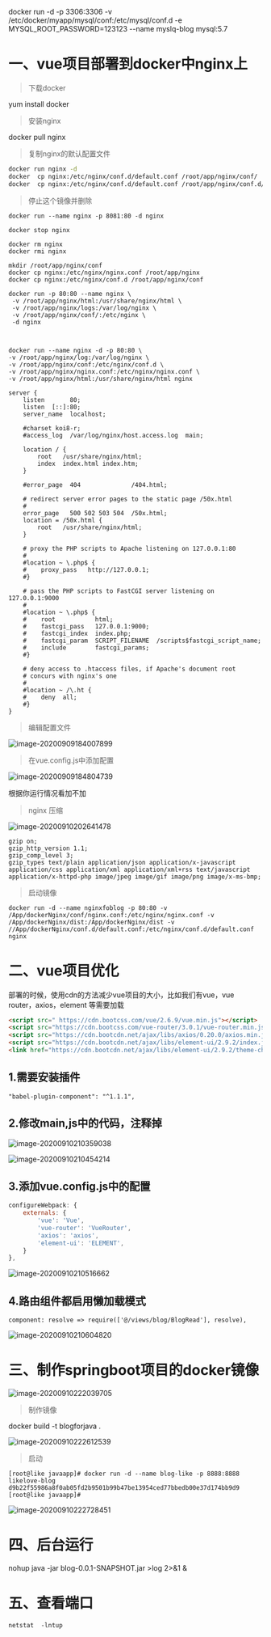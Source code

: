 docker run -d -p 3306:3306 -v /etc/docker/myapp/mysql/conf:/etc/mysql/conf.d -e MYSQL_ROOT_PASSWORD=123123 --name myslq-blog mysql:5.7



# 一、vue项目部署到docker中nginx上

>   下载docker 

yum install docker



>   安装nginx

docker pull nginx



>   复制nginx的默认配置文件

~~~bash
docker run nginx -d 
docker  cp nginx:/etc/nginx/conf.d/default.conf /root/app/nginx/conf/
docker  cp nginx:/etc/nginx/conf.d/default.conf /root/app/nginx/conf.d/
~~~



>   停止这个镜像并删除

~~~
docker run --name nginx -p 8081:80 -d nginx

docker stop nginx

docker rm nginx
docker rmi nginx

mkdir /root/app/nginx/conf
docker cp nginx:/etc/nginx/nginx.conf /root/app/nginx
docker cp nginx:/etc/nginx/conf.d /root/app/nginx/conf

docker run -p 80:80 --name nginx \
 -v /root/app/nginx/html:/usr/share/nginx/html \
 -v /root/app/nginx/logs:/var/log/nginx \
 -v /root/app/nginx/conf/:/etc/nginx \
 -d nginx
 
 
 
docker run --name nginx -d -p 80:80 \
-v /root/app/nginx/log:/var/log/nginx \
-v /root/app/nginx/conf:/etc/nginx/conf.d \
-v /root/app/nginx/nginx.conf:/etc/nginx/nginx.conf \
-v /root/app/nginx/html:/usr/share/nginx/html nginx

server {
    listen       80;
    listen  [::]:80;
    server_name  localhost;

    #charset koi8-r;
    #access_log  /var/log/nginx/host.access.log  main;

    location / {
        root   /usr/share/nginx/html;
        index  index.html index.htm;
    }

    #error_page  404              /404.html;

    # redirect server error pages to the static page /50x.html
    #
    error_page   500 502 503 504  /50x.html;
    location = /50x.html {
        root   /usr/share/nginx/html;
    }

    # proxy the PHP scripts to Apache listening on 127.0.0.1:80
    #
    #location ~ \.php$ {
    #    proxy_pass   http://127.0.0.1;
    #}

    # pass the PHP scripts to FastCGI server listening on 127.0.0.1:9000
    #
    #location ~ \.php$ {
    #    root           html;
    #    fastcgi_pass   127.0.0.1:9000;
    #    fastcgi_index  index.php;
    #    fastcgi_param  SCRIPT_FILENAME  /scripts$fastcgi_script_name;
    #    include        fastcgi_params;
    #}

    # deny access to .htaccess files, if Apache's document root
    # concurs with nginx's one
    #
    #location ~ /\.ht {
    #    deny  all;
    #}
}

~~~



>   编辑配置文件

![image-20200909184007899](https://gitee.com/likeloveC/picture_bed/raw/master/img/8.26/20200909184007.png)



>   在vue.config.js中添加配置

![image-20200909184804739](https://gitee.com/likeloveC/picture_bed/raw/master/img/8.26/20200909184804.png)

根据你运行情况看加不加



>   nginx 压缩

![image-20200910202641478](https://gitee.com/likeloveC/picture_bed/raw/master/img/8.26/20200910202648.png)

~~~
gzip on;
gzip_http_version 1.1;
gzip_comp_level 3;
gzip_types text/plain application/json application/x-javascript application/css application/xml application/xml+rss text/javascript application/x-httpd-php image/jpeg image/gif image/png image/x-ms-bmp;
~~~



>   启动镜像

~~~
docker run -d --name nginxfoblog -p 80:80 -v /App/dockerNginx/conf/nginx.conf:/etc/nginx/nginx.conf -v /App/dockerNginx/dist:/App/dockerNginx/dist -v //App/dockerNginx/conf.d/default.conf:/etc/nginx/conf.d/default.conf nginx
~~~





# 二、vue项目优化

部署的时候，使用cdn的方法减少vue项目的大小，比如我们有vue，vue router，axios，element 等需要加载

```html
<script src=" https://cdn.bootcss.com/vue/2.6.9/vue.min.js"></script>
<script src="https://cdn.bootcss.com/vue-router/3.0.1/vue-router.min.js"></script>
<script src="https://cdn.bootcdn.net/ajax/libs/axios/0.20.0/axios.min.js"></script>
<script src="https://cdn.bootcdn.net/ajax/libs/element-ui/2.9.2/index.js"></script>
<link href="https://cdn.bootcdn.net/ajax/libs/element-ui/2.9.2/theme-chalk/index.css" rel="stylesheet">
```

## 1.需要安装插件

```
"babel-plugin-component": "^1.1.1",
```



## 2.修改main,js中的代码，注释掉

![image-20200910210359038](https://gitee.com/likeloveC/picture_bed/raw/master/img/8.26/20200910210359.png)

![image-20200910210454214](https://gitee.com/likeloveC/picture_bed/raw/master/img/8.26/20200910210454.png)



## 3.添加vue.config.js中的配置

```js
configureWebpack: {
    externals: {
        'vue': 'Vue',
        'vue-router': 'VueRouter',
        'axios': 'axios',
        'element-ui': 'ELEMENT',
    }
},
```

![image-20200910210516662](https://gitee.com/likeloveC/picture_bed/raw/master/img/8.26/20200910210516.png)



## 4.路由组件都启用懒加载模式

```
component: resolve => require(['@/views/blog/BlogRead'], resolve),
```

![image-20200910210604820](https://gitee.com/likeloveC/picture_bed/raw/master/img/8.26/20200910210604.png)





# 三、制作springboot项目的docker镜像

![image-20200910222039705](https://gitee.com/likeloveC/picture_bed/raw/master/img/8.26/20200910222039.png)



>   制作镜像

docker build -t blogforjava .

![image-20200910222612539](https://gitee.com/likeloveC/picture_bed/raw/master/img/8.26/20200910222612.png)



>   启动

~~~
[root@like javaapp]# docker run -d --name blog-like -p 8888:8888 likelove-blog 
d9b22f55986a8f0ab05fd2b9501b99b47be13954ced77bbedb00e37d174bb9d9
[root@like javaapp]# 
~~~



![image-20200910222728451](https://gitee.com/likeloveC/picture_bed/raw/master/img/8.26/20200910222728.png)



# 四、后台运行 

nohup java -jar blog-0.0.1-SNAPSHOT.jar  >log 2>&1 &







# 五、查看端口

```
netstat  -lntup 
```